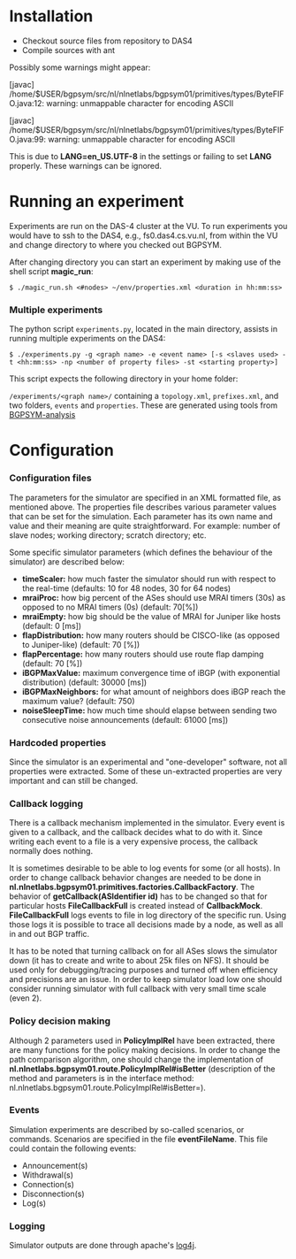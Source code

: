 # Installation

* Checkout source files from repository to DAS4
* Compile sources with ant

Possibly some warnings might appear: 

[javac] /home/$USER/bgpsym/src/nl/nlnetlabs/bgpsym01/primitives/types/ByteFIFO.java:12: warning: unmappable character for encoding ASCII


[javac] /home/$USER/bgpsym/src/nl/nlnetlabs/bgpsym01/primitives/types/ByteFIFO.java:99: warning: unmappable character for encoding ASCII

This is due to **LANG=en_US.UTF-8** in the settings or failing to set **LANG** properly. These warnings can be ignored.

# Running an experiment

Experiments are run on the DAS-4 cluster at the VU. To run experiments you would have to ssh to the DAS4, e.g., fs0.das4.cs.vu.nl, from within the VU and change directory to where you checked out BGPSYM.

After changing directory you can start an experiment by making use of the shell script **magic_run**:

`$ ./magic_run.sh <#nodes> ~/env/properties.xml <duration in hh:mm:ss>`

### Multiple experiments

The python script `experiments.py`, located in the main directory, assists in running multiple experiments on the DAS4:

`$ ./experiments.py -g <graph name> -e <event name> [-s <slaves used> -t <hh:mm:ss> -np <number of property files> -st <starting property>]`

This script expects the following directory in your home folder:

`/experiments/<graph name>/` containing a `topology.xml`, `prefixes.xml`, and two folders, `events` and `properties`. These are generated using tools from [BGPSYM-analysis](https://gitlab.nlnetlabs.nl/Rattleshirt/bgpsym-analysis/)

# Configuration

### Configuration files

The parameters for the simulator are specified in an XML formatted file, as mentioned above.
The properties file describes various parameter values that can be set for the simulation.
Each parameter has its own name and value and their meaning are quite straightforward. For example: number of slave nodes; working directory; scratch directory; etc.

Some specific simulator parameters (which defines the behaviour of the simulator) are described below:

* **timeScaler:** how much faster the simulator should run with respect to the real-time (defaults: 10 for 48 nodes, 30 for 64 nodes)
* **mraiProc:** how big percent of the ASes should use MRAI timers (30s) as opposed to no MRAI timers (0s) (default: 70[%])
* **mraiEmpty:** how big should be the value of MRAI for Juniper like hosts (default: 0 [ms]) 
* **flapDistribution:** how many routers should be CISCO-like (as opposed to Juniper-like) (default: 70 [%]) 
* **flapPercentage:** how many routers should use route flap damping (default: 70 [%]) 
* **iBGPMaxValue:** maximum convergence time of iBGP (with exponential distribution) (default: 30000 [ms]) 
* **iBGPMaxNeighbors:** for what amount of neighbors does iBGP reach the maximum value? (default: 750) 
* **noiseSleepTime:** how much time should elapse between sending two consecutive noise announcements (default: 61000 [ms])

### Hardcoded properties
Since the simulator is an experimental and "one-developer" software, not all properties were extracted. Some of these un-extracted properties are very important and can still be changed.

### Callback logging
There is a callback mechanism implemented in the simulator.
Every event is given to a callback, and the callback decides what to do with it.
Since writing each event to a file is a very expensive process, the callback normally does nothing. 

It is sometimes desirable to be able to log events for some (or all hosts).
In order to change callback behavior changes are needed to be done in **nl.nlnetlabs.bgpsym01.primitives.factories.CallbackFactory**.
The behavior of **getCallback(ASIdentifier id)** has to be changed so that for particular hosts **FileCallbackFull** is created instead of **CallbackMock**.
**FileCallbackFull** logs events to file in log directory of the specific run.
Using those logs it is possible to trace all decisions made by a node, as well as all in and out BGP traffic. 

It has to be noted that turning callback on for all ASes slows the simulator down (it has to create and write to about 25k files on NFS).
It should be used only for debugging/tracing purposes and turned off when efficiency and precisions are an issue.
In order to keep simulator load low one should consider running simulator with full callback with very small time scale (even 2).

### Policy decision making
Although 2 parameters used in **PolicyImplRel** have been extracted, there are many functions for the policy making decisions.
In order to change the path comparison algorithm, one should change the implementation of **nl.nlnetlabs.bgpsym01.route.PolicyImplRel#isBetter** (description of the method and parameters is in the interface method: nl.nlnetlabs.bgpsym01.route.PolicyImplRel#isBetter=).

### Events

Simulation experiments are described by so-called scenarios, or commands. Scenarios are specified in the file **eventFileName**. This file could contain the following events:

* Announcement(s)
* Withdrawal(s)
* Connection(s)
* Disconnection(s)
* Log(s)

### Logging

Simulator outputs are done through apache's [log4j](http://logging.apache.org/log4j/).
